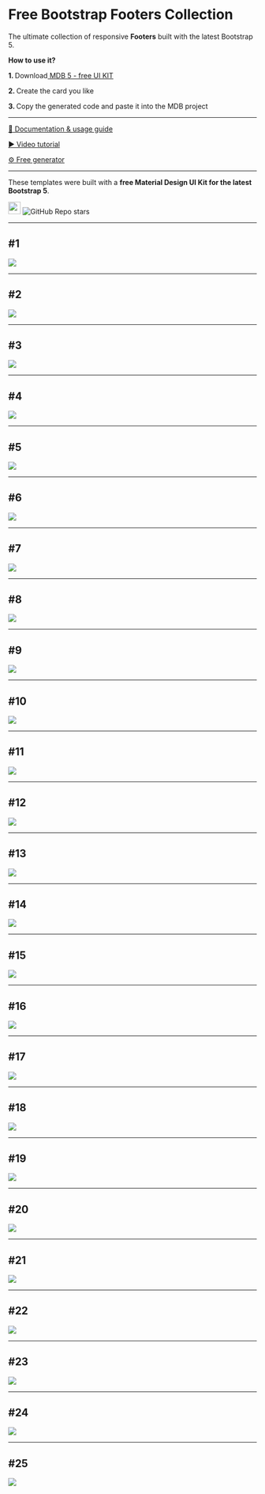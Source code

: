 # Free Bootstrap Footers Collection

The ultimate collection of responsive **Footers** built with the latest Bootstrap 5. 

<p><strong>How to use it?</strong></p>
<p class="mb-2">
<strong>1. </strong>Download<a target="_blank" href="https://mdbootstrap.com/docs/standard/"> MDB 5 - free UI KIT</a></p>
<p class="mb-2"><strong>2. </strong>Create the card you like</p>
<p class="mb-3"><strong>3. </strong>Copy the generated code and paste it into the MDB project</p>

--------------------

[📄 Documentation & usage guide](https://mdbootstrap.com/docs/standard/navigation/footer/)

[▶️ Video tutorial](https://www.youtube.com/watch?v=UEfFpk4sSxE)

[⚙️ Free generator](https://mdbootstrap.com/docs/standard/tools/builders/footer/)

---------------------

These templates were built with a **free Material Design UI Kit for the latest Bootstrap 5**.

<img height="25" src="https://mdbootstrap.com/img/Marketing/general/logo/medium/mdb-r.png">  ![GitHub Repo stars](https://img.shields.io/github/stars/mdbootstrap/mdb-ui-kit?label=Star%20now&style=social)

---------------------

  <h2 class="mb-4">#1</h2> <a target="_blank" href="https://mdbootstrap.com/snippets/standard/mdbootstrap/2884987"> <img
     src="https://mdbootstrap.com/wp-content/themes/mdbootstrap4/content-gh/en/_mdb5/standard/web/docs/navigation/footer/examples/assets/1.jpg"
     class="w-100" /> </a>
 <hr class="my-5">
 <h2 class="mb-4">#2</h2> <a target="_blank" href="https://mdbootstrap.com/snippets/standard/mdbootstrap/2885008"> <img
     src="https://mdbootstrap.com/wp-content/themes/mdbootstrap4/content-gh/en/_mdb5/standard/web/docs/navigation/footer/examples/assets/2.jpg"
     class="w-100" /> </a>
 <hr class="my-5">
 <h2 class="mb-4">#3</h2> <a target="_blank"
   href="https://mdbootstrap.com/snippets/standard/mdbootstrap/2885016"> <img
     src="https://mdbootstrap.com/wp-content/themes/mdbootstrap4/content-gh/en/_mdb5/standard/web/docs/navigation/footer/examples/assets/3.jpg"
     class="w-100" /> </a>
 <hr class="my-5">
 <h2 class="mb-4">#4</h2> <a target="_blank" href="https://mdbootstrap.com/snippets/standard/mdbootstrap/2885027"> <img
     src="https://mdbootstrap.com/wp-content/themes/mdbootstrap4/content-gh/en/_mdb5/standard/web/docs/navigation/footer/examples/assets/4.jpg"
     class="w-100" /> </a>
 <hr class="my-5">
 <h2 class="mb-4">#5</h2> <a target="_blank" href="https://mdbootstrap.com/snippets/standard/mdbootstrap/2885047"> <img
     src="https://mdbootstrap.com/wp-content/themes/mdbootstrap4/content-gh/en/_mdb5/standard/web/docs/navigation/footer/examples/assets/5.jpg"
     class="w-100" /> </a>
 <hr class="my-5">
 <h2 class="mb-4">#6</h2> <a target="_blank" href="https://mdbootstrap.com/snippets/standard/mdbootstrap/2885069"> <img
     src="https://mdbootstrap.com/wp-content/themes/mdbootstrap4/content-gh/en/_mdb5/standard/web/docs/navigation/footer/examples/assets/6.jpg"
     class="w-100" /> </a>
 <hr class="my-5">
 <h2 class="mb-4">#7</h2><a target="_blank" href="https://mdbootstrap.com/snippets/standard/mdbootstrap/2885091"> <img
     src="https://mdbootstrap.com/wp-content/themes/mdbootstrap4/content-gh/en/_mdb5/standard/web/docs/navigation/footer/examples/assets/7.jpg"
     class="w-100" /> </a>
 <hr class="my-5">
 <h2 class="mb-4">#8</h2><a target="_blank" href="https://mdbootstrap.com/snippets/standard/mdbootstrap/2885092"> <img
     src="https://mdbootstrap.com/wp-content/themes/mdbootstrap4/content-gh/en/_mdb5/standard/web/docs/navigation/footer/examples/assets/8.jpg"
     class="w-100" /> </a>
 <hr class="my-5">
 <h2 class="mb-4">#9</h2> <a target="_blank" href="https://mdbootstrap.com/snippets/standard/mdbootstrap/2885096"> <img
     src="https://mdbootstrap.com/wp-content/themes/mdbootstrap4/content-gh/en/_mdb5/standard/web/docs/navigation/footer/examples/assets/9.jpg"
     class="w-100" /> </a>
 <hr class="my-5">
 <h2 class="mb-4">#10</h2> <a target="_blank" href="https://mdbootstrap.com/snippets/standard/mdbootstrap/2885097"> <img
     src="https://mdbootstrap.com/wp-content/themes/mdbootstrap4/content-gh/en/_mdb5/standard/web/docs/navigation/footer/examples/assets/10.jpg"
     class="w-100" /></a>
 <hr class="my-5">
 <h2 class="mb-4">#11</h2> <a target="_blank" href="https://mdbootstrap.com/snippets/standard/mdbootstrap/2885102"> <img
     src="https://mdbootstrap.com/wp-content/themes/mdbootstrap4/content-gh/en/_mdb5/standard/web/docs/navigation/footer/examples/assets/11.jpg"
     class="w-100" /></a>
 <hr class="my-5">
 <h2 class="mb-4">#12</h2> <a target="_blank" href="https://mdbootstrap.com/snippets/standard/mdbootstrap/2885103"> <img
     src="https://mdbootstrap.com/wp-content/themes/mdbootstrap4/content-gh/en/_mdb5/standard/web/docs/navigation/footer/examples/assets/12.jpg"
     class="w-100" /> </a>
 <hr class="my-5">
 <h2 class="mb-4">#13</h2> <a target="_blank" href="https://mdbootstrap.com/snippets/standard/mdbootstrap/2885111"><img
     src="https://mdbootstrap.com/wp-content/themes/mdbootstrap4/content-gh/en/_mdb5/standard/web/docs/navigation/footer/examples/assets/13.jpg"
     class="w-100" /> </a>
 <hr class="my-5">
 <h2 class="mb-4">#14</h2> <a target="_blank" href="https://mdbootstrap.com/snippets/standard/mdbootstrap/2885113"> <img
     src="https://mdbootstrap.com/wp-content/themes/mdbootstrap4/content-gh/en/_mdb5/standard/web/docs/navigation/footer/examples/assets/14.jpg"
     class="w-100" /> </a>
 <hr class="my-5">
 <h2 class="mb-4">#15</h2> <a target="_blank" href="https://mdbootstrap.com/snippets/standard/mdbootstrap/2885115"><img
     src="https://mdbootstrap.com/wp-content/themes/mdbootstrap4/content-gh/en/_mdb5/standard/web/docs/navigation/footer/examples/assets/15.jpg"
     class="w-100" /> </a>
 <hr class="my-5">
 <h2 class="mb-4">#16</h2> <a target="_blank" href="https://mdbootstrap.com/snippets/standard/mdbootstrap/2885120"><img
     src="https://mdbootstrap.com/wp-content/themes/mdbootstrap4/content-gh/en/_mdb5/standard/web/docs/navigation/footer/examples/assets/16.jpg"
     class="w-100" /> </a>
 <hr class="my-5">
 <h2 class="mb-4">#17</h2> <a target="_blank" href="https://mdbootstrap.com/snippets/standard/mdbootstrap/2885124"><img
     src="https://mdbootstrap.com/wp-content/themes/mdbootstrap4/content-gh/en/_mdb5/standard/web/docs/navigation/footer/examples/assets/17.jpg"
     class="w-100" /> </a>
 <hr class="my-5">
 <h2 class="mb-4">#18</h2><a target="_blank" href="https://mdbootstrap.com/snippets/standard/mdbootstrap/2885126"> <img
     src="https://mdbootstrap.com/wp-content/themes/mdbootstrap4/content-gh/en/_mdb5/standard/web/docs/navigation/footer/examples/assets/18.jpg"
     class="w-100" /> </a>
 <hr class="my-5">
 <h2 class="mb-4">#19</h2><a target="_blank" href="https://mdbootstrap.com/snippets/standard/mdbootstrap/2885127"> <img
     src="https://mdbootstrap.com/wp-content/themes/mdbootstrap4/content-gh/en/_mdb5/standard/web/docs/navigation/footer/examples/assets/19.jpg"
     class="w-100" /> </a>
 <hr class="my-5">
 <h2 class="mb-4">#20</h2><a target="_blank" href="https://mdbootstrap.com/snippets/standard/mdbootstrap/2885129"> <img
     src="https://mdbootstrap.com/wp-content/themes/mdbootstrap4/content-gh/en/_mdb5/standard/web/docs/navigation/footer/examples/assets/20.jpg"
     class="w-100" /> </a>
 <hr class="my-5">
 <h2 class="mb-4">#21</h2> <a target="_blank" href="https://mdbootstrap.com/snippets/standard/mdbootstrap/2885131"><img
     src="https://mdbootstrap.com/wp-content/themes/mdbootstrap4/content-gh/en/_mdb5/standard/web/docs/navigation/footer/examples/assets/21.jpg"
     class="w-100" /> </a>
 <hr class="my-5">
 <h2 class="mb-4">#22</h2> <a target="_blank" href="https://mdbootstrap.com/snippets/standard/mdbootstrap/2885134"> <img
     src="https://mdbootstrap.com/wp-content/themes/mdbootstrap4/content-gh/en/_mdb5/standard/web/docs/navigation/footer/examples/assets/22.jpg"
     class="w-100" /> </a>
 <hr class="my-5">
 <h2 class="mb-4">#23</h2> <a target="_blank" href="https://mdbootstrap.com/snippets/standard/mdbootstrap/2885137"><img
     src="https://mdbootstrap.com/wp-content/themes/mdbootstrap4/content-gh/en/_mdb5/standard/web/docs/navigation/footer/examples/assets/23.jpg"
     class="w-100" /> </a>
 <hr class="my-5">
 <h2 class="mb-4">#24</h2><a target="_blank" href="https://mdbootstrap.com/snippets/standard/mdbootstrap/2885140"> <img
     src="https://mdbootstrap.com/wp-content/themes/mdbootstrap4/content-gh/en/_mdb5/standard/web/docs/navigation/footer/examples/assets/24.jpg"
     class="w-100" /> </a>
 <hr class="my-5">
 <h2 class="mb-4">#25</h2> <a target="_blank" href="https://mdbootstrap.com/snippets/standard/mdbootstrap/2885141"> <img
     src="https://mdbootstrap.com/wp-content/themes/mdbootstrap4/content-gh/en/_mdb5/standard/web/docs/navigation/footer/examples/assets/25.jpg"
     class="w-100" /></a>

